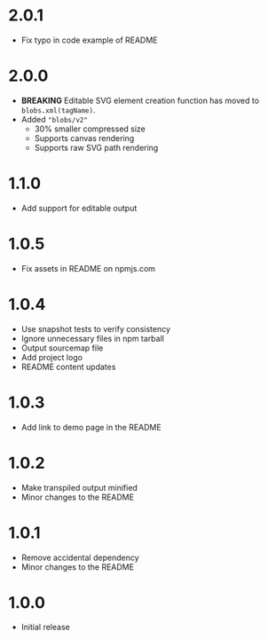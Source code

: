 # 2.0.1

-   Fix typo in code example of README

# 2.0.0

-   **BREAKING** Editable SVG element creation function has moved to `blobs.xml(tagName)`.
-   Added `"blobs/v2"`
    -   30% smaller compressed size
    -   Supports canvas rendering
    -   Supports raw SVG path rendering

# 1.1.0

-   Add support for editable output

# 1.0.5

-   Fix assets in README on npmjs.com

# 1.0.4

-   Use snapshot tests to verify consistency
-   Ignore unnecessary files in npm tarball
-   Output sourcemap file
-   Add project logo
-   README content updates

# 1.0.3

-   Add link to demo page in the README

# 1.0.2

-   Make transpiled output minified
-   Minor changes to the README

# 1.0.1

-   Remove accidental dependency
-   Minor changes to the README

# 1.0.0

-   Initial release
